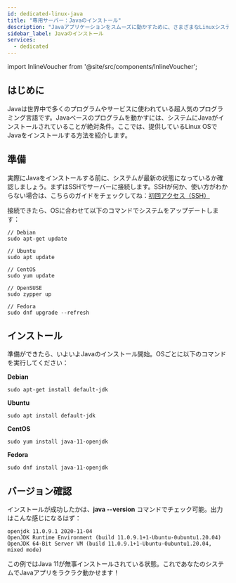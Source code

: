 ```yaml
---
id: dedicated-linux-java
title: "専用サーバー：Javaのインストール"
description: "Javaアプリケーションをスムーズに動かすために、さまざまなLinuxシステムでJavaをインストールする方法と環境設定のポイントを解説 → 今すぐチェック"
sidebar_label: Javaのインストール
services:
  - dedicated
---
```


import InlineVoucher from '@site/src/components/InlineVoucher';

## はじめに

Javaは世界中で多くのプログラムやサービスに使われている超人気のプログラミング言語です。Javaベースのプログラムを動かすには、システムにJavaがインストールされていることが絶対条件。ここでは、提供しているLinux OSでJavaをインストールする方法を紹介します。

<InlineVoucher />

## 準備

実際にJavaをインストールする前に、システムが最新の状態になっているか確認しましょう。まずはSSHでサーバーに接続します。SSHが何か、使い方がわからない場合は、こちらのガイドをチェックしてね：[初回アクセス（SSH）](vserver-linux-ssh.md)

接続できたら、OSに合わせて以下のコマンドでシステムをアップデートします：

```
// Debian
sudo apt-get update

// Ubuntu
sudo apt update

// CentOS
sudo yum update

// OpenSUSE
sudo zypper up

// Fedora
sudo dnf upgrade --refresh
```



## インストール

準備ができたら、いよいよJavaのインストール開始。OSごとに以下のコマンドを実行してください：

**Debian**

```
sudo apt-get install default-jdk
```

**Ubuntu**

```
sudo apt install default-jdk
```

**CentOS**

```
sudo yum install java-11-openjdk
```

**Fedora**

```
sudo dnf install java-11-openjdk
```



## バージョン確認

インストールが成功したかは、**java --version** コマンドでチェック可能。出力はこんな感じになるはず：

```
openjdk 11.0.9.1 2020-11-04
OpenJDK Runtime Environment (build 11.0.9.1+1-Ubuntu-0ubuntu1.20.04)
OpenJDK 64-Bit Server VM (build 11.0.9.1+1-Ubuntu-0ubuntu1.20.04, mixed mode)
```

この例ではJava 11が無事インストールされている状態。これであなたのシステムでJavaアプリをラクラク動かせます！

<InlineVoucher />